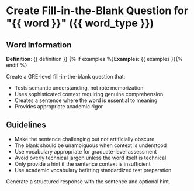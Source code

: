 # Create Fill-in-the-Blank Question for "{{ word }}" ({{ word_type }})

## Word Information
**Definition**: {{ definition }}
{% if examples %}**Examples**: {{ examples }}{% endif %}

Create a GRE-level fill-in-the-blank question that:
- Tests semantic understanding, not rote memorization
- Uses sophisticated context requiring genuine comprehension
- Creates a sentence where the word is essential to meaning
- Provides appropriate academic rigor

## Guidelines
- Make the sentence challenging but not artificially obscure
- The blank should be unambiguous when context is understood
- Use vocabulary appropriate for graduate-level assessment
- Avoid overly technical jargon unless the word itself is technical
- Only provide a hint if the sentence context is insufficient
- Use academic vocabulary befitting standardized test preparation

Generate a structured response with the sentence and optional hint.